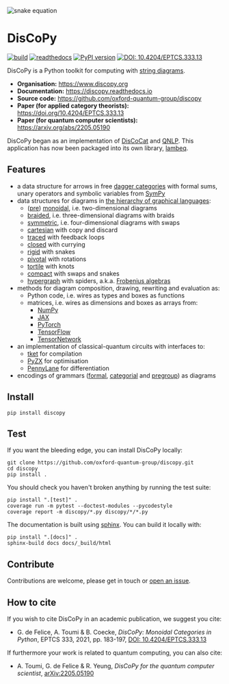 
![snake equation](https://raw.githubusercontent.com/oxford-quantum-group/discopy/main/docs/_static/imgs/snake-equation.png)

# DisCoPy

[![build](https://github.com/oxford-quantum-group/discopy/actions/workflows/build_test.yml/badge.svg)](https://github.com/oxford-quantum-group/discopy/actions/workflows/build_test.yml)
[![readthedocs](https://readthedocs.org/projects/discopy/badge/?version=main)](https://discopy.readthedocs.io/)
[![PyPI version](https://badge.fury.io/py/discopy.svg)](https://badge.fury.io/py/discopy)
[![DOI: 10.4204/EPTCS.333.13](http://img.shields.io/badge/DOI-10.4204/EPTCS.333.13-brightgreen.svg)](https://doi.org/10.4204/EPTCS.333.13)

DisCoPy is a Python toolkit for computing with [string diagrams](https://en.wikipedia.org/wiki/String_diagram).

* **Organisation:** https://www.discopy.org
* **Documentation:** https://discopy.readthedocs.io
* **Source code:** https://github.com/oxford-quantum-group/discopy
* **Paper (for applied category theorists):** https://doi.org/10.4204/EPTCS.333.13
* **Paper (for quantum computer scientists):** https://arxiv.org/abs/2205.05190

DisCoPy began as an implementation of [DisCoCat](https://en.wikipedia.org/wiki/DisCoCat) and [QNLP](https://en.wikipedia.org/wiki/Quantum_natural_language_processing). This application has now been packaged into its own library, [lambeq](https://cqcl.github.io/lambeq/).

## Features

* a data structure for arrows in free [dagger categories](https://en.wikipedia.org/wiki/Dagger_category) with formal sums, unary operators and symbolic variables from [SymPy](https://www.sympy.org/en/index.html)
* data structures for diagrams in [the hierarchy of graphical languages](https://arxiv.org/abs/0908.3347):
  - ([pre](https://ncatlab.org/nlab/show/premonoidal+category)) [monoidal](https://en.wikipedia.org/wiki/Monoidal_category), i.e. two-dimensional diagrams
  - [braided](https://en.wikipedia.org/wiki/Braided_monoidal_category), i.e. three-dimensional diagrams with braids
  - [symmetric](https://en.wikipedia.org/wiki/Symmetric_monoidal_category), i.e. four-dimensional diagrams with swaps
  - [cartesian](https://en.wikipedia.org/wiki/Cartesian_monoidal_category) with copy and discard
  - [traced](https://en.wikipedia.org/wiki/Traced_monoidal_category) with feedback loops
  - [closed](https://en.wikipedia.org/wiki/Closed_monoidal_category) with currying
  - [rigid](https://en.wikipedia.org/wiki/Rigid_category) with snakes
  - [pivotal](https://en.wikipedia.org/wiki/Rigid_category) with rotations
  - [tortile](https://en.wikipedia.org/wiki/Ribbon_category) with knots
  - [compact](https://en.wikipedia.org/wiki/Compact_closed_category) with swaps and snakes
  - [hypergraph](https://ncatlab.org/nlab/show/hypergraph+category) with spiders, a.k.a. [Frobenius algebras](https://en.wikipedia.org/wiki/Frobenius_algebra)
* methods for diagram composition, drawing, rewriting and evaluation as:
  - Python code, i.e. wires as types and boxes as functions
  - matrices, i.e. wires as dimensions and boxes as arrays from:
    - [NumPy](https://numpy.org)
    - [JAX](https://github.com/google/jax)
    - [PyTorch](https://pytorch.org/)
    - [TensorFlow](https://www.tensorflow.org/)
    - [TensorNetwork](https://github.com/google/TensorNetwork)
* an implementation of classical-quantum circuits with interfaces to:
  - [tket](https://github.com/CQCL/tket) for compilation
  - [PyZX](https://github.com/Quantomatic/pyzx) for optimisation
  - [PennyLane](https://pennylane.ai/) for differentiation
* encodings of grammars ([formal](https://en.wikipedia.org/wiki/Formal_grammar), [categorial](https://en.wikipedia.org/wiki/Categorial_grammar) and [pregroup](https://en.wikipedia.org/wiki/Pregroup_grammar)) as diagrams


## Install

```shell
pip install discopy
```

## Test

If you want the bleeding edge, you can install DisCoPy locally:

```shell
git clone https://github.com/oxford-quantum-group/discopy.git
cd discopy
pip install .
```

You should check you haven't broken anything by running the test suite:

```shell
pip install ".[test]" .
coverage run -m pytest --doctest-modules --pycodestyle
coverage report -m discopy/*.py discopy/*/*.py
```

The documentation is built using
[sphinx](https://www.sphinx-doc.org/en/master/).
You can build it locally with:

```shell
pip install ".[docs]" .
sphinx-build docs docs/_build/html
```

## Contribute

Contributions are welcome, please get in touch or
[open an issue](https://github.com/oxford-quantum-group/discopy/issues/new).

## How to cite

If you wish to cite DisCoPy in an academic publication, we suggest you cite:

* G. de Felice, A. Toumi & B. Coecke, _DisCoPy: Monoidal Categories in Python_, EPTCS 333, 2021, pp. 183-197, [DOI: 10.4204/EPTCS.333.13](https://doi.org/10.4204/EPTCS.333.13)

If furthermore your work is related to quantum computing, you can also cite:

* A. Toumi, G. de Felice & R. Yeung, _DisCoPy for the quantum computer scientist_, [arXiv:2205.05190](https://arxiv.org/abs/2205.05190)
